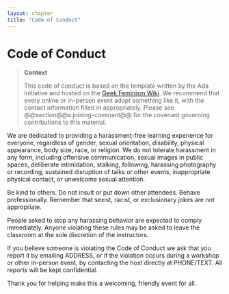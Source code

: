 ```yaml
---
layout: chapter
title: "Code of Conduct"
---
```

# Code of Conduct

> **Context**
> 
> This code of conduct is based on the template written by the Ada
> Initiative and hosted on the [Geek Feminism
> Wiki](http://geekfeminism.wikia.com/wiki/Conference_anti-harassment/Policy).
> We recommend that every online or in-person event adopt something like
> it, with the contact information filled in appropriately. Please see
> @@section@@s:joining-covenant@@ for the covenant governing
> contributions to this material.

We are dedicated to providing a harassment-free learning experience for
everyone, regardless of gender, sexual orientation, disability, physical
appearance, body size, race, or religion. We do not tolerate harassment
in any form, including offensive communication, sexual images in public
spaces, deliberate intimidation, stalking, following, harassing
photography or recording, sustained disruption of talks or other events,
inappropriate physical contact, or unwelcome sexual attention.

Be kind to others. Do not insult or put down other attendees. Behave
professionally. Remember that sexist, racist, or exclusionary jokes are
not appropriate.

People asked to stop any harassing behavior are expected to comply
immediately. Anyone violating these rules may be asked to leave the
classroom at the sole discretion of the instructors.

If you believe someone is violating the Code of Conduct we ask that you
report it by emailing ADDRESS, or if the violation occurs during a
workshop or other in-person event, by contacting the host directly at
PHONE/TEXT. All reports will be kept confidential.

Thank you for helping make this a welcoming, friendly event for all.
